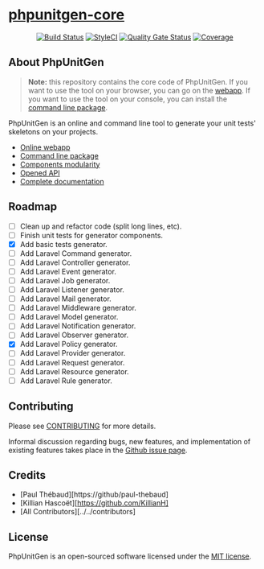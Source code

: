 <p align="center"><a href="https://phpunitgen.io" target="_blank"><h1>phpunitgen-core</h1></a></p>

<p align="center">
<a href="https://travis-ci.org/paul-thebaud/phpunitgen-core" target="_blank">    <img src="https://travis-ci.org/paul-thebaud/phpunitgen-core.svg?branch=master" alt="Build Status"></a>
<a href="https://github.styleci.io/repos/190246590" target="_blank"><img src="https://github.styleci.io/repos/190246590/shield?branch=master&style=flat" alt="StyleCI"></a>
<a href="https://sonarcloud.io/dashboard?id=paul-thebaud_phpunitgen-core" target="_blank"><img src="https://sonarcloud.io/api/project_badges/measure?project=paul-thebaud_phpunitgen-core&metric=alert_status" alt="Quality Gate Status"></a>
<a href="https://sonarcloud.io/dashboard?id=paul-thebaud_phpunitgen-core" target="_blank"><img src="https://sonarcloud.io/api/project_badges/measure?project=paul-thebaud_phpunitgen-core&metric=coverage" alt="Coverage"></a>
</p>

## About PhpUnitGen

> **Note:** this repository contains the core code of PhpUnitGen. If you want
> to use the tool on your browser, you can go on the
> [webapp](https://phpunitgen.io). If you want to use the tool on your console,
> you can install the
> [command line package](https://github/paul-thebaud/phpunitgen-console).

PhpUnitGen is an online and command line tool to generate your unit tests'
skeletons on your projects.

- [Online webapp](https://phpunitgen.io)
- [Command line package](https://github/paul-thebaud/phpunitgen-console)
- [Components modularity](https://phpunitgen.io/doc/todo)
- [Opened API](https://phpunitgen.io/doc/todo)
- [Complete documentation](https://phpunitgen.io/doc/todo)

## Roadmap

- [ ] Clean up and refactor code (split long lines, etc).
- [ ] Finish unit tests for generator components.
- [x] Add basic tests generator.
- [ ] Add Laravel Command generator.
- [ ] Add Laravel Controller generator.
- [ ] Add Laravel Event generator.
- [ ] Add Laravel Job generator.
- [ ] Add Laravel Listener generator.
- [ ] Add Laravel Mail generator.
- [ ] Add Laravel Middleware generator.
- [ ] Add Laravel Model generator.
- [ ] Add Laravel Notification generator.
- [ ] Add Laravel Observer generator.
- [x] Add Laravel Policy generator. 
- [ ] Add Laravel Provider generator.
- [ ] Add Laravel Request generator.
- [ ] Add Laravel Resource generator.
- [ ] Add Laravel Rule generator.

## Contributing

Please see [CONTRIBUTING](CONTRIBUTING.md) for more details.

Informal discussion regarding bugs, new features, and implementation of
existing features takes place in the
[Github issue page](https://github.com/paul-thebaud/phpunitgen-core/issues).

## Credits

- [Paul Thébaud][https://github/paul-thebaud]
- [Killian Hascoët][https://github.com/KillianH]
- [All Contributors][../../contributors]

## License

PhpUnitGen is an open-sourced software licensed under the
[MIT license](https://opensource.org/licenses/MIT).
